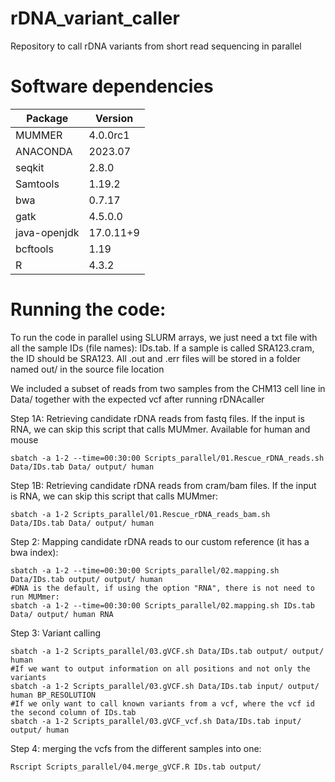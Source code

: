 # rDNA_variant_caller
Repository to call rDNA variants from short read sequencing in parallel

# Software dependencies

| Package | Version | 
| -------- | ------- | 
| MUMMER | 4.0.0rc1 | 
| ANACONDA | 2023.07 | 
| seqkit | 2.8.0 |
| Samtools | 1.19.2 |
| bwa | 0.7.17 |
| gatk | 4.5.0.0 |
| java-openjdk | 17.0.11+9|
| bcftools | 1.19 |
| R | 4.3.2 |

# Running the code:

To run the code in parallel using SLURM arrays, we just need a txt file with all the sample IDs (file names): IDs.tab. If a sample is called SRA123.cram, the ID should be SRA123. All .out and .err files will be stored in a folder named out/ in the source file location

We included a subset of reads from two samples from the CHM13 cell line in Data/ together with the expected vcf after running rDNAcaller

Step 1A: Retrieving candidate rDNA reads from fastq files. If the input is RNA, we can skip this script that calls MUMmer. Available for human and mouse
```
sbatch -a 1-2 --time=00:30:00 Scripts_parallel/01.Rescue_rDNA_reads.sh Data/IDs.tab Data/ output/ human
```
Step 1B: Retrieving candidate rDNA reads from cram/bam files. If the input is RNA, we can skip this script that calls MUMmer:
```
sbatch -a 1-2 Scripts_parallel/01.Rescue_rDNA_reads_bam.sh Data/IDs.tab Data/ output/ human
```
Step 2: Mapping candidate rDNA reads to our custom reference (it has a bwa index):
```
sbatch -a 1-2 --time=00:30:00 Scripts_parallel/02.mapping.sh Data/IDs.tab output/ output/ human
#DNA is the default, if using the option "RNA", there is not need to run MUMmer:
sbatch -a 1-2 --time=00:30:00 Scripts_parallel/02.mapping.sh IDs.tab Data/ output/ human RNA
```

Step 3: Variant calling
```
sbatch -a 1-2 Scripts_parallel/03.gVCF.sh Data/IDs.tab output/ output/ human
#If we want to output information on all positions and not only the variants
sbatch -a 1-2 Scripts_parallel/03.gVCF.sh Data/IDs.tab input/ output/ human BP_RESOLUTION
#If we only want to call known variants from a vcf, where the vcf id the second column of IDs.tab
sbatch -a 1-2 Scripts_parallel/03.gVCF_vcf.sh Data/IDs.tab input/ output/ human
```

Step 4: merging the vcfs from the different samples into one:
```
Rscript Scripts_parallel/04.merge_gVCF.R IDs.tab output/
```

